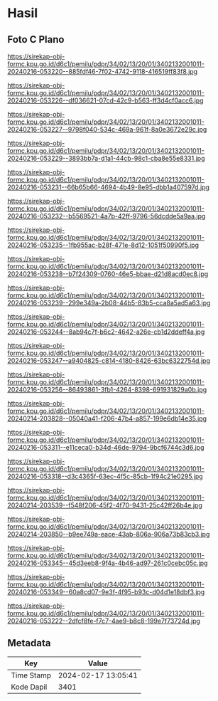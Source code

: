# Hasil

## Foto C Plano

https://sirekap-obj-formc.kpu.go.id/d6c1/pemilu/pdpr/34/02/13/20/01/3402132001011-20240216-053220--885fdf46-7f02-4742-9118-416519ff83f8.jpg

https://sirekap-obj-formc.kpu.go.id/d6c1/pemilu/pdpr/34/02/13/20/01/3402132001011-20240216-053226--df036621-07cd-42c9-b563-ff3d4cf0acc6.jpg

https://sirekap-obj-formc.kpu.go.id/d6c1/pemilu/pdpr/34/02/13/20/01/3402132001011-20240216-053227--9798f040-534c-469a-961f-8a0e3672e29c.jpg

https://sirekap-obj-formc.kpu.go.id/d6c1/pemilu/pdpr/34/02/13/20/01/3402132001011-20240216-053229--3893bb7a-d1a1-44cb-98c1-cba8e55e8331.jpg

https://sirekap-obj-formc.kpu.go.id/d6c1/pemilu/pdpr/34/02/13/20/01/3402132001011-20240216-053231--66b65b66-4694-4b49-8e95-dbb1a407597d.jpg

https://sirekap-obj-formc.kpu.go.id/d6c1/pemilu/pdpr/34/02/13/20/01/3402132001011-20240216-053232--b5569521-4a7b-42ff-9796-56dcdde5a9aa.jpg

https://sirekap-obj-formc.kpu.go.id/d6c1/pemilu/pdpr/34/02/13/20/01/3402132001011-20240216-053235--1fb955ac-b28f-471e-8d12-1051f50990f5.jpg

https://sirekap-obj-formc.kpu.go.id/d6c1/pemilu/pdpr/34/02/13/20/01/3402132001011-20240216-053238--b7f24309-0760-46e5-bbae-d21d8acd0ec8.jpg

https://sirekap-obj-formc.kpu.go.id/d6c1/pemilu/pdpr/34/02/13/20/01/3402132001011-20240216-053239--299e349a-2b08-44b5-83b5-cca8a5ad5a63.jpg

https://sirekap-obj-formc.kpu.go.id/d6c1/pemilu/pdpr/34/02/13/20/01/3402132001011-20240216-053244--8ab94c7f-b6c2-4642-a26e-cb1d2ddeff4a.jpg

https://sirekap-obj-formc.kpu.go.id/d6c1/pemilu/pdpr/34/02/13/20/01/3402132001011-20240216-053247--a9404825-c814-4180-8426-63bc6322754d.jpg

https://sirekap-obj-formc.kpu.go.id/d6c1/pemilu/pdpr/34/02/13/20/01/3402132001011-20240216-053256--86493861-3fb1-4264-8398-691931829a0b.jpg

https://sirekap-obj-formc.kpu.go.id/d6c1/pemilu/pdpr/34/02/13/20/01/3402132001011-20240214-203828--05040a41-f206-47b4-a857-199e6db14e35.jpg

https://sirekap-obj-formc.kpu.go.id/d6c1/pemilu/pdpr/34/02/13/20/01/3402132001011-20240216-053311--e11ceca0-b34d-46de-9794-9bcf6744c3d6.jpg

https://sirekap-obj-formc.kpu.go.id/d6c1/pemilu/pdpr/34/02/13/20/01/3402132001011-20240216-053318--d3c4365f-63ec-4f5c-85cb-1f94c21e0295.jpg

https://sirekap-obj-formc.kpu.go.id/d6c1/pemilu/pdpr/34/02/13/20/01/3402132001011-20240214-203539--f548f206-45f2-4f70-9431-25c42ff26b4e.jpg

https://sirekap-obj-formc.kpu.go.id/d6c1/pemilu/pdpr/34/02/13/20/01/3402132001011-20240214-203850--b9ee749a-eace-43ab-806a-906a73b83cb3.jpg

https://sirekap-obj-formc.kpu.go.id/d6c1/pemilu/pdpr/34/02/13/20/01/3402132001011-20240216-053345--45d3eeb8-9f4a-4b46-ad97-261c0cebc05c.jpg

https://sirekap-obj-formc.kpu.go.id/d6c1/pemilu/pdpr/34/02/13/20/01/3402132001011-20240216-053349--60a8cd07-9e3f-4f95-b93c-d04d1e18dbf3.jpg

https://sirekap-obj-formc.kpu.go.id/d6c1/pemilu/pdpr/34/02/13/20/01/3402132001011-20240216-053222--2dfcf8fe-f7c7-4ae9-b8c8-199e7f73724d.jpg


## Metadata

| Key        | Value               |
| ---------- | ------------------- |
| Time Stamp | 2024-02-17 13:05:41 |
| Kode Dapil | 3401                |



